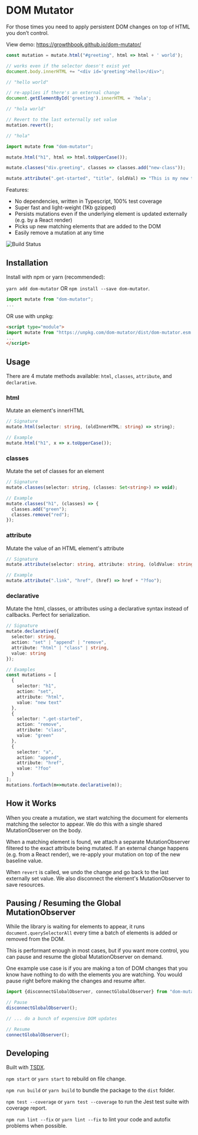 # DOM Mutator

For those times you need to apply persistent DOM changes on top of HTML you don’t control.

View demo: https://growthbook.github.io/dom-mutator/

```ts
const mutation = mutate.html("#greeting", html => html + ' world');

// works even if the selector doesn't exist yet
document.body.innerHTML += "<div id='greeting'>hello</div>";

// "hello world"

// re-applies if there's an external change
document.getElementById('greeting').innerHTML = 'hola';

// "hola world"

// Revert to the last externally set value
mutation.revert();

// "hola"
```

```ts
import mutate from "dom-mutator";

mutate.html("h1", html => html.toUpperCase());

mutate.classes("div.greeting", classes => classes.add("new-class"));

mutate.attribute(".get-started", "title", (oldVal) => "This is my new title attribute");
```

Features:

*  No dependencies, written in Typescript, 100% test coverage
*  Super fast and light-weight (1Kb gzipped)
*  Persists mutations even if the underlying element is updated externally (e.g. by a React render)
*  Picks up new matching elements that are added to the DOM
*  Easily remove a mutation at any time

![Build Status](https://github.com/growthbook/dom-mutator/workflows/CI/badge.svg)

## Installation

Install with npm or yarn (recommended):

`yarn add dom-mutator` OR `npm install --save dom-mutator`.

```js
import mutate from "dom-mutator";
...
```

OR use with unpkg:

```html
<script type="module">
import mutate from "https://unpkg.com/dom-mutator/dist/dom-mutator.esm.js";
...
</script>
```

## Usage

There are 4 mutate methods available: `html`, `classes`, `attribute`, and `declarative`.

### html

Mutate an element's innerHTML

```ts
// Signature
mutate.html(selector: string, (oldInnerHTML: string) => string);

// Example
mutate.html("h1", x => x.toUpperCase());
```

### classes

Mutate the set of classes for an element

```ts
// Signature
mutate.classes(selector: string, (classes: Set<string>) => void);

// Example
mutate.classes("h1", (classes) => {
  classes.add("green");
  classes.remove("red");
});
```

### attribute

Mutate the value of an HTML element's attribute

```ts
// Signature
mutate.attribute(selector: string, attribute: string, (oldValue: string) => string);

// Example
mutate.attribute(".link", "href", (href) => href + "?foo");
```

### declarative

Mutate the html, classes, or attributes using a declarative syntax instead of callbacks.
Perfect for serialization.

```ts
// Signature
mutate.declarative({
  selector: string,
  action: "set" | "append" | "remove",
  attribute: "html" | "class" | string,
  value: string
});

// Examples
const mutations = [
  {
    selector: "h1",
    action: "set",
    attribute: "html",
    value: "new text"
  },
  {
    selector: ".get-started",
    action: "remove",
    attribute: "class",
    value: "green"
  },
  {
    selector: "a",
    action: "append",
    attribute: "href",
    value: "?foo"
  }
];
mutations.forEach(m=>mutate.declarative(m));
```

## How it Works

When you create a mutation, we start watching the document for elements matching the selector to appear. We do this with a single shared MutationObserver on the body.

When a matching element is found, we attach a separate MutationObserver filtered to the exact attribute being mutated.  If an external change happens (e.g. from a React render), we re-apply your mutation on top of the new baseline value.

When `revert` is called, we undo the change and go back to the last externally set value. We also disconnect the element's MutationObserver to save resources.

## Pausing / Resuming the Global MutationObserver

While the library is waiting for elements to appear, it runs `document.querySelectorAll` every time a batch of elements is added or removed from the DOM.

This is performant enough in most cases, but if you want more control, you can pause and resume the global MutationObserver on demand.

One example use case is if you are making a ton of DOM changes that you know have nothing to do with the elements you are watching. You would pause right before making the changes and resume after.

```ts
import {disconnectGlobalObserver, connectGlobalObserver} from "dom-mutator";

// Pause
disconnectGlobalObserver();

// ... do a bunch of expensive DOM updates

// Resume
connectGlobalObserver();
```

## Developing

Built with [TSDX](https://github.com/formium/tsdx).

`npm start` or `yarn start` to rebuild on file change.

`npm run build` or `yarn build` to bundle the package to the `dist` folder.

`npm test --coverage` or `yarn test --coverage` to run the Jest test suite with coverage report.

`npm run lint --fix` or `yarn lint --fix` to lint your code and autofix problems when possible.
